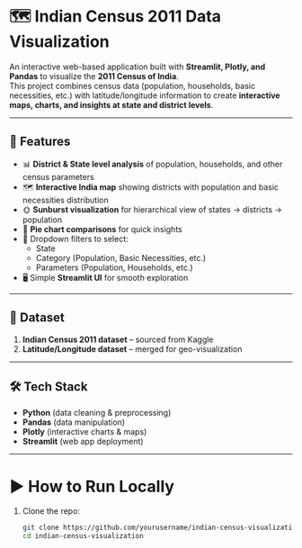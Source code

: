 # 🗺️ Indian Census 2011 Data Visualization

An interactive web-based application built with **Streamlit, Plotly, and Pandas** to visualize the **2011 Census of India**.  
This project combines census data (population, households, basic necessities, etc.) with latitude/longitude information to create **interactive maps, charts, and insights at state and district levels**.

---

## 🚀 Features

- 📊 **District & State level analysis** of population, households, and other census parameters  
- 🗺️ **Interactive India map** showing districts with population and basic necessities distribution  
- 🌞 **Sunburst visualization** for hierarchical view of states → districts → population  
- 🥧 **Pie chart comparisons** for quick insights  
- 🔎 Dropdown filters to select:
  - State
  - Category (Population, Basic Necessities, etc.)
  - Parameters (Population, Households, etc.)
- 🖥️ Simple **Streamlit UI** for smooth exploration  

---

## 📂 Dataset

1. **Indian Census 2011 dataset** – sourced from Kaggle  
2. **Latitude/Longitude dataset** – merged for geo-visualization  

---

## 🛠️ Tech Stack

- **Python** (data cleaning & preprocessing)  
- **Pandas** (data manipulation)  
- **Plotly** (interactive charts & maps)  
- **Streamlit** (web app deployment)  

---

# ▶️ How to Run Locally

1. Clone the repo:
   ```bash
   git clone https://github.com/yourusername/indian-census-visualization.git
   cd indian-census-visualization
